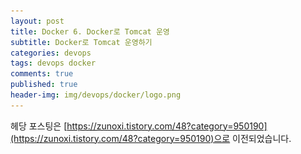 ```yaml
---
layout: post
title: Docker 6. Docker로 Tomcat 운영
subtitle: Docker로 Tomcat 운영하기
categories: devops
tags: devops docker
comments: true
published: true
header-img: img/devops/docker/logo.png
---
```


헤당 포스팅은 [https://zunoxi.tistory.com/48?category=950190](https://zunoxi.tistory.com/48?category=950190)으로 이전되었습니다.

<!--

## 개요
> `Docker` 를 활용하여 `Tomcat` 운영하기 
  
- 목차
	- [`Tomcat Dokcer image 다운`](#1-tomcat-dokcer-image-다운받기)
	- [`Tomcat 이미지 실행`](#2-tomcat-이미지-실행)
	- [`호스트에서 컨테이너로`](#3-호스트에서-컨테이너로-파일복사)
	- [`브라우저에서 확인`](#4-브라우저에서-확인)
  
## Tomcat on Docker Engine
---
쿠버네티스와 도커를 함께 배우다 보니 문뜩 `Tomcat`도 오케스트레이션 범주에 포함시켜서 예상치 못하게 WAS가 죽어버렸을 경우, `자동으로 재기동`되게끔 할 수 없을까 하는 생각이 들었다.해당이유로 이런 시스템 구축을 위해 Docker를 활용한 tomcat운영을 먼저 해보기로 했다.

<br>

---


### **1\. Tomcat Dokcer image 다운받기.**

[https://hub.docker.com/\_/tomcat](https://hub.docker.com/_/tomcat)

먼저, 위의 Docker hub에 접속하시면 다양한 톰캣의 버전이 있다. 딱히 지금 설치에 버전구분이 필요없기에 가장 최신 버전을 받기로 한다.

```
docker pull tomcat
```

![그림1](/assets/img/devops/docker/tomcat/1.png)

tomcat의 이미지 파일이 다운받아진걸 확인할 수 있다.

<br>

---

### **2\. Tomcat 이미지 실행**

실행시키는 방법은 간단하게 아래 명령어를 입력한다.

```
docker run -d --name tomcat_test -p 80:8080 tomcat

```

위 명령어에 대해 간략히 설명하자면,

**\-d** : 백그라운드 실행

**\--name** : tomcat\_test 라는 이름을 가진 톰캣 이미지기반 컨테이너를 만든다.

**\-p** : 포트번호 설정, 외부에서 80포트로 접속시 도커컨테이너의 8080으로 연결시켜준다  
(즉, 톰캣의 기본 connect port로 연결된다.)

\- 마지막 "**tomcat**" 부분은 톰캣이미지 파일에 태깅된 이미지이름이다. 이미지 ID를 입력해도 동일하게 처리된다.

![그림2](/assets/img/devops/docker/tomcat/2.png)

잘 구동되는것을 확인할 수 있다. 이제 컨테이너 내부로 들어가서 웹프로그램과 연동해 주자

<br>

---

### **3\. 호스트에서 컨테이너로 파일복사**

사실 도커에서 제공하는 `볼륨기능`을 사용하면 사전에 웹페이지의 위치를 설정하여 편하게 쓸수도 있을것이다.

볼륨관련된 내용은 다음포스팅에서 다뤄보기로 하고 우선은 컨테이너내에 호스트에 있는 웹페이지 파일을 복사하고 WAS를 이용한 웹 호스팅을 해보려한다.

명령어는 다음과 같다.

```
docker cp /u01/Devops/test/dist/index.html tomcat_test:/usr/local/tomcat/webapps/ROOT
```

(추가로 css, js 등등의 파일도 옮겨준다. 사실 한번에 폴더째로 옮기는게 가장 좋을것같다.)

위 명령어 역시 설명을 덧붙여보자면

**"docker cp \[복사할 호스트의 경로\] \[컨테이너 이름\] \[복사될 컨테이너 경로\]"**

![그림3](/assets/img/devops/docker/tomcat/3.png)

해당 컨테이너 내부 경로에 복사할 파일들이 잘 복사 되었다.

<br>

---

### **4\. 브라우저에서 확인**

보통 톰캣의 listening 포트는 `8080`번 포트이지만 우리는 사전에 도커컨테이너의 내부포트를 외부의 `80`포트(http기본포트)와 연결을 시켜놓았다.

그러므로 브라우저에 포트번호 없이 ip만을 이용하여 접속해도 설정한 페이지가 나타난다. (톰캣의 테스트만을 위해서라면 컨테이너를 만들때 8080:8080으로 맵핑하고, ip:8080을 주소창에 입력한다.)

아래페이지는 내부망으로 연결된 다른 서버의 IP만 입력해서 들어갔을때의 모습이다.

> 보안상 IP는 편집했다.

![그림4](/assets/img/devops/docker/tomcat/4.png)


이렇게 docker를 활용하여 Tomcat을 운영해봤다.

이번 포스팅은 정말 기본환경만 만든것이고 실제로 서버에서 사용하려면 로컬에 로그를 기록할 **Volume기능**이나, AP단과 톰캣을 하나의 이미지로 묶어 다른서버에서도 사용할 수 있게끔 **Commit 기능**을 사용 할 수 있어야한다.

이는 추후 포스팅에서 다뤄볼 예정 😌
